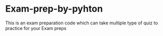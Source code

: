 # Exam-prep-by-pyhton
This is an exam preparation code which can take multiple type of quiz to practice for your Exam preps 
